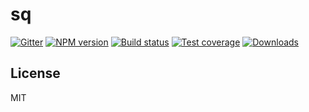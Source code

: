 # sq

[![Gitter][gitter-image]][gitter-url]
[![NPM version][npm-image]][npm-url]
[![Build status][travis-image]][travis-url]
[![Test coverage][coveralls-image]][coveralls-url]
[![Downloads][downloads-image]][downloads-url]

## License

  MIT

[npm-image]: https://img.shields.io/npm/v/sq-ts.svg?style=flat-square
[npm-url]: https://npmjs.org/package/sq-ts
[travis-image]: https://img.shields.io/travis/MichaelDiguet/sq.svg?style=flat-square
[travis-url]: https://travis-ci.org/MichaelDiguet/sq
[coveralls-image]: https://img.shields.io/coveralls/tj/co.svg?style=flat-square
[coveralls-url]: https://coveralls.io/r/tj/co
[downloads-image]: http://img.shields.io/npm/dm/co.svg?style=flat-square
[downloads-url]: https://npmjs.org/package/co
[gitter-image]: https://badges.gitter.im/Join%20Chat.svg
[gitter-url]: https://gitter.im/tj/co?utm_source=badge&utm_medium=badge&utm_campaign=pr-badge&utm_content=badge
